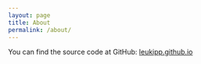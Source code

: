 ```yaml
---
layout: page
title: About
permalink: /about/
---
```


You can find the source code at GitHub:
[leukipp.github.io](https://github.com/leukipp/leukipp.github.io)
